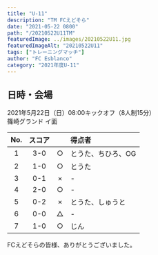 ```yaml
---
title: "U-11"
description: "TM FCえどそら"
date: "2021-05-22 0800"
path: "/20210522U11TM"
featuredImage: ../images/20210522U11.jpg
featuredImageAlt: "20210522U11"
tags: ["トレーニングマッチ"]
author: "FC Esblanco"
category: "2021年度U-11"
---
```


## 日時・会場

2021年5月22日（日）08:00キックオフ（8人制15分）  
篠崎グランド イ面

<script src="https://adm.shinobi.jp/s/f9835040bccb6582c56df68b8f5ecca7"></script>


| No.| スコア |   | 得点者  |
|:--:|:------:|:-:|:--------|
| 1  | 3-0    | ○ |とうた、ちひろ、OG  |
| 2  | 1-0    | ○ |とうた       |
| 3  | 0-1    | × |-   |
| 4  | 2-0    | ○ |-       |
| 5  | 0-2    | × |とうた、しゅうと   |
| 6  | 0-0    | △ |-       |
| 7  | 1-0    | ○ |じん       |



FCえどそらの皆様、ありがとうございました。
